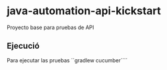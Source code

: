 # java-automation-api-kickstart
Proyecto base para pruebas de API

## Ejecució
Para ejecutar las pruebas ´´gradlew cucumber´´´´
